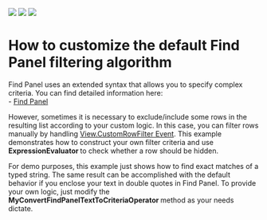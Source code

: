 <!-- default badges list -->
![](https://img.shields.io/endpoint?url=https://codecentral.devexpress.com/api/v1/VersionRange/128627004/11.2.5%2B)
[![](https://img.shields.io/badge/Open_in_DevExpress_Support_Center-FF7200?style=flat-square&logo=DevExpress&logoColor=white)](https://supportcenter.devexpress.com/ticket/details/E2801)
[![](https://img.shields.io/badge/📖_How_to_use_DevExpress_Examples-e9f6fc?style=flat-square)](https://docs.devexpress.com/GeneralInformation/403183)
<!-- default badges end -->
# How to customize the default Find Panel filtering algorithm


<p>Find Panel uses an extended syntax that allows you to specify complex criteria. You can find detailed information here:<br /> - <a href="http://documentation.devexpress.com/#WindowsForms/CustomDocument8869">Find Panel</a></p>
<p>However, sometimes it is necessary to exclude/include some rows in the resulting list according to your custom logic. In this case, you can filter rows manually by handling <a href="http://documentation.devexpress.com/#WindowsForms/DevExpressXtraGridViewsBaseColumnView_CustomRowFiltertopic">View.CustomRowFilter Event</a>. This example demonstrates how to construct your own filter criteria and use <strong>ExpressionEvaluator </strong>to check whether a row should be hidden.</p>
<p>For demo purposes, this example just shows how to find exact matches of a typed string. The same result can be accomplished with the default behavior if you enclose your text in double quotes in Find Panel. To provide your own logic, just modify the <strong>MyConvertFindPanelTextToCriteriaOperator </strong>method as your needs dictate.</p>

<br/>


